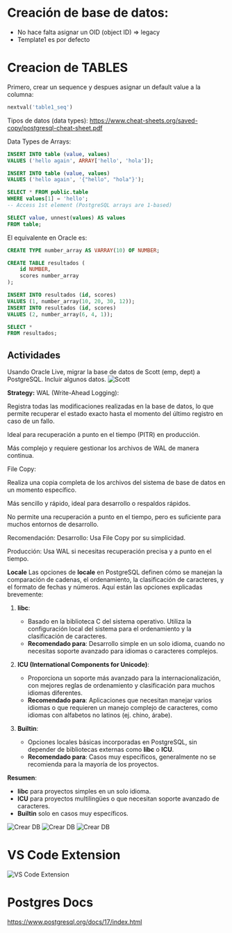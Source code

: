 # Creación de base de datos:
- No hace falta asignar un OID (object ID) => legacy
- Template1 es por defecto


# Creacion de TABLES



Primero, crear un sequence y despues asignar un default value a la columna:
```sql
nextval('table1_seq') 
```

Tipos de datos (data types):
https://www.cheat-sheets.org/saved-copy/postgresql-cheat-sheet.pdf


Data Types de Arrays:
```sql
INSERT INTO table (value, values)
VALUES ('hello again', ARRAY['hello', 'hola']);

INSERT INTO table (value, values)
VALUES ('hello again', '{"hello", "hola"}');

SELECT * FROM public.table 
WHERE values[1] = 'hello';
-- Access 1st element (PostgreSQL arrays are 1-based)

SELECT value, unnest(values) AS values
FROM table;
```



El equivalente en Oracle es:
```sql
CREATE TYPE number_array AS VARRAY(10) OF NUMBER;

CREATE TABLE resultados (
    id NUMBER,
    scores number_array
);

INSERT INTO resultados (id, scores)
VALUES (1, number_array(10, 20, 30, 12));
INSERT INTO resultados (id, scores)
VALUES (2, number_array(6, 4, 1));

SELECT * 
FROM resultados;


```


## Actividades

Usando Oracle Live, migrar la base de datos de Scott (emp, dept) a PostgreSQL. Incluir algunos datos.
![Scott](../../x-assets/UF1845/scott.schema.png)



**Strategy:**
WAL (Write-Ahead Logging):

Registra todas las modificaciones realizadas en la base de datos, lo que permite recuperar el estado exacto hasta el momento del último registro en caso de un fallo.

Ideal para recuperación a punto en el tiempo (PITR) en producción.

Más complejo y requiere gestionar los archivos de WAL de manera continua.

File Copy:

Realiza una copia completa de los archivos del sistema de base de datos en un momento específico.

Más sencillo y rápido, ideal para desarrollo o respaldos rápidos.

No permite una recuperación a punto en el tiempo, pero es suficiente para muchos entornos de desarrollo.

Recomendación:
Desarrollo: Usa File Copy por su simplicidad.

Producción: Usa WAL si necesitas recuperación precisa y a punto en el tiempo.

**Locale**
Las opciones de **locale** en PostgreSQL definen cómo se manejan la comparación de cadenas, el ordenamiento, la clasificación de caracteres, y el formato de fechas y números. Aquí están las opciones explicadas brevemente:

1. **libc**:  
   - Basado en la biblioteca C del sistema operativo. Utiliza la configuración local del sistema para el ordenamiento y la clasificación de caracteres.
   - **Recomendado para**: Desarrollo simple en un solo idioma, cuando no necesitas soporte avanzado para idiomas o caracteres complejos.

2. **ICU (International Components for Unicode)**:  
   - Proporciona un soporte más avanzado para la internacionalización, con mejores reglas de ordenamiento y clasificación para muchos idiomas diferentes.
   - **Recomendado para**: Aplicaciones que necesitan manejar varios idiomas o que requieren un manejo complejo de caracteres, como idiomas con alfabetos no latinos (ej. chino, árabe).

3. **Builtin**:  
   - Opciones locales básicas incorporadas en PostgreSQL, sin depender de bibliotecas externas como **libc** o **ICU**.
   - **Recomendado para**: Casos muy específicos, generalmente no se recomienda para la mayoría de los proyectos.

**Resumen**:  
- **libc** para proyectos simples en un solo idioma.
- **ICU** para proyectos multilingües o que necesitan soporte avanzado de caracteres.
- **Builtin** solo en casos muy específicos.

![Crear DB](../../x-assets/UF1845/db1.png)
![Crear DB](../../x-assets/UF1845/db2.png)
![Crear DB](../../x-assets/UF1845/db3.png)

# VS Code Extension

![VS Code Extension](../../x-assets/UF1845/postgresextension.png)

# Postgres Docs
https://www.postgresql.org/docs/17/index.html
